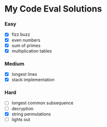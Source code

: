 # My Code Eval Solutions

### Easy

- [x] fizz buzz
- [x] even numbers
- [x] sum of primes
- [x] multiplication tables

### Medium

- [x] longest lines
- [x] stack implementation

### Hard

- [ ] longest common subsequence
- [ ] decryption
- [x] string permutations
- [ ] lights out